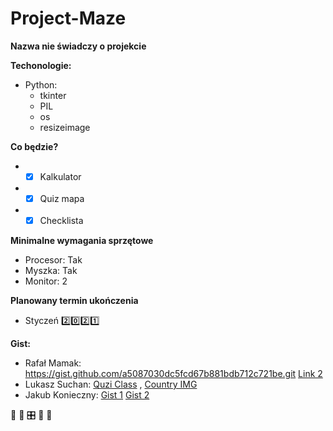 # Project-Maze
**Nazwa nie świadczy o projekcie**

**Techonologie:**
* Python: 
  * tkinter
  * PIL
  * os
  * resizeimage
  
**Co będzie?**
* - [x] Kalkulator
* - [x] Quiz mapa
* - [x] Checklista

**Minimalne wymagania sprzętowe**
* Procesor: Tak
* Myszka: Tak
* Monitor: 2

**Planowany termin ukończenia**
* Styczeń :two::zero::two::one:


**Gist:**
 
* Rafał Mamak: https://gist.github.com/a5087030dc5fcd67b881bdb712c721be.git
[Link 2](https://gist.github.com/4dc989decf47e0364ff90ac1225511d5.git)
* Lukasz Suchan: [Quzi Class](https://gist.github.com/LukaszSuchan/a132f76c6ba9579bf3d601abdaf03740) , [Country IMG](https://gist.github.com/LukaszSuchan/cc09f41f573137f4438ddc2e7a33531a)
* Jakub Konieczny: [Gist 1](https://gist.github.com/d912092924ce16955cd46b8cb6d95009.git) [Gist 2](https://gist.github.com/167392e5859c5f0e6534de2b82eb298f.git)

&#x1F34E; &#x1F4D7; &#x1F39B; &#x1f40b; &#x1F43D; 


